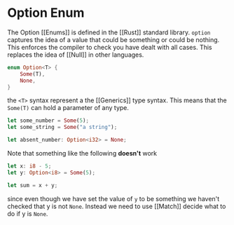 # Option Enum
The Option [[Enums]] is defined in the [[Rust]] standard library. `option` captures the idea of a value that could be something or could be nothing. This enforces the compiler to check you have dealt with all cases. This replaces the idea of [[Null]] in other languages.

```rust
enum Option<T> {
	Some(T),
	None,
}
```
the `<T>` syntax represent a the [[Generics]] type syntax. This means that the `Some(T)` can hold a parameter of any type. 

```rust
let some_number = Some(5);
let some_string = Some("a string");

let absent_number: Option<i32> = None;
```

Note that something like the following **doesn't** work

```rust
let x: i8 - 5;
let y: Option<i8> = Some(5);

let sum = x + y;
```
since even though we have set the value of `y` to be something we haven't checked that y is not `None`. Instead we need to use [[Match]] decide what to do if y is `None`.